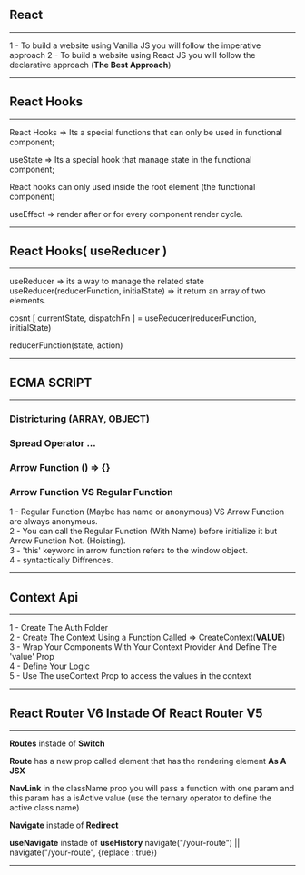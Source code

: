 ## React

---

1 - To build a website using Vanilla JS you will follow the imperative approach
2 - To build a website using React JS you will follow the declarative approach (**The Best Approach**)

---

## React Hooks

---

React Hooks => Its a special functions that can only be used in functional component;

useState => Its a special hook that manage state in the functional component;

React hooks can only used inside the root element (the functional component)

useEffect => render after or for every component render cycle.

---

## React Hooks( useReducer )

---

useReducer => its a way to manage the related state
useReducer(reducerFunction, initialState) => it return an array of two elements.

cosnt [ currentState, dispatchFn ] = useReducer(reducerFunction, initialState)

reducerFunction(state, action)

---

## ECMA SCRIPT

---

### Districturing (ARRAY, OBJECT)

### Spread Operator ...

### Arrow Function () => {}

### Arrow Function VS Regular Function

1 - Regular Function (Maybe has name or anonymous) VS Arrow Function are always anonymous. <br />
2 - You can call the Regular Function (With Name) before initialize it but Arrow Function Not. (Hoisting). <br />
3 - 'this' keyword in arrow function refers to the window object. <br />
4 - syntactically Diffrences. <br />

---

## Context Api

---

1 - Create The Auth Folder <br />
2 - Create The Context Using a Function Called => CreateContext(**VALUE**) <br />
3 - Wrap Your Components With Your Context Provider And Define The 'value' Prop <br />
4 - Define Your Logic <br />
5 - Use The useContext Prop to access the values in the context <br />

---

## React Router V6 Instade Of React Router V5

---

**Routes** instade of **Switch** <br />

**Route** has a new prop called element that has the rendering element **As A JSX** <br />

**NavLink** in the className prop you will pass a function with one param and this param has a isActive value (use the ternary operator to define the active class name) <br />

**Navigate** instade of **Redirect** <br />

**useNavigate** instade of **useHistory** navigate("/your-route") || navigate("/your-route", {replace : true}) <br />

---
